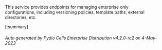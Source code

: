 






This service provides endpoints for managing enterprise only configurations, including versioning policies, template paths, external directories, etc.

[:summary]

###### Auto generated by Pydio Cells Enterprise Distribution v4.2.0-rc2 on 4-May-2023
